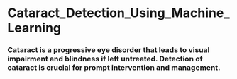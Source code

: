 # Cataract_Detection_Using_Machine_Learning
### Cataract is a progressive eye disorder that leads to visual impairment and blindness if left untreated. Detection of cataract is crucial for prompt intervention and management.
